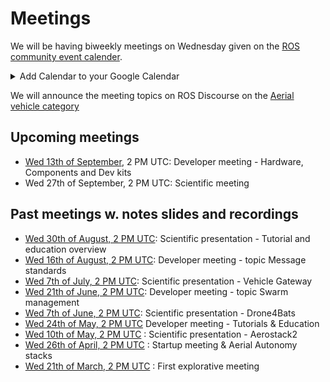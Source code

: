 # Meetings
We will be having biweekly meetings on Wednesday given on the [ROS community event calender](https://calendar.google.com/calendar/u/0/embed?src=c_3fc5c4d6ece9d80d49f136c1dcd54d7f44e1acefdbe87228c92ff268e85e2ea0@group.calendar.google.com&ctz=UTC). 
<details>
  <summary>
    Add Calendar to your Google Calendar
  </summary>
If you want to add the calendar to your Google Calendar you can follow the link above and click on a small button in the bottom right of the page "+ Google Calendar".
</details>

We will announce the meeting topics on ROS Discourse on the [Aerial vehicle category](https://discourse.ros.org/c/aerial-vehicles/14)

## Upcoming meetings
* [Wed 13th of September](https://discourse.ros.org/t/september-2023-meetings-aerial-robotics/33270), 2 PM UTC: Developer meeting - Hardware, Components and Dev kits
* Wed 27th of September, 2 PM UTC: Scientific meeting

## Past meetings w. notes slides and recordings
* [Wed 30th of August, 2 PM UTC](https://discourse.ros.org/t/august-2023-meetings-aerial-robotics/32809/8): Scientific presentation - Tutorial and education overview
* [Wed 16th of August, 2 PM UTC](https://discourse.ros.org/t/august-2023-meetings-aerial-robotics/32809/5): Developer meeting - topic Message standards
* [Wed 7th of July, 2 PM UTC](https://discourse.ros.org/t/summer-2023-meetings-aerial-robotics/32131/3): Scientific presentation - Vehicle Gateway
* [Wed 21th of June, 2 PM UTC](https://discourse.ros.org/t/june-2023-meetings-aerial-robotics/31718/7): Developer meeting - topic Swarm management
* [Wed 7th of June, 2 PM UTC](https://discourse.ros.org/t/june-2023-meetings-aerial-robotics/31718/2): Scientific presentation - Drone4Bats
* [Wed 24th of May, 2 PM UTC](https://discourse.ros.org/t/may-2023-meetings-aerial-robotics/31231/5) Developer meeting - Tutorials & Education
* [Wed 10th of May, 2 PM UTC](https://discourse.ros.org/t/may-2023-meetings-aerial-robotics/31231/3) : Scientific presentation - Aerostack2
* [Wed 26th of April, 2 PM UTC](https://discourse.ros.org/t/start-up-meeting-aerial-robotics-wg/30869/4) : Startup meeting & Aerial Autonomy stacks
* [Wed 21th of March, 2 PM UTC](https://discourse.ros.org/t/first-explorative-meeting-aerial-robotics/29955/16) : First explorative meeting
